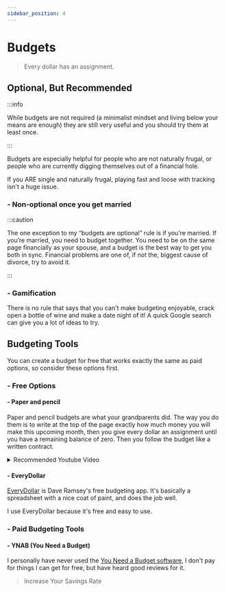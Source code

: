 ```yaml
---
sidebar_position: 4
---
```


# Budgets

>Every dollar has an assignment.

## Optional, But Recommended

:::info

While budgets are not required (a minimalist mindset and living below your means are enough) they are still very useful and you should try them at least once.

:::

Budgets are especially helpful for people who are not naturally frugal, or people who are currently digging themselves out of a financial hole. 

If you ARE single and naturally frugal, playing fast and loose with tracking isn't a huge issue.

### - Non-optional once you get married

:::caution

The one exception to my “budgets are optional” rule is if you’re married. If you’re married, you need to budget together. You need to be on the same page financially as your spouse, and a budget is the best way to get you both in sync. Financial problems are one of, if not the, biggest cause of divorce, try to avoid it.

:::

### - Gamification

There is no rule that says that you can't make budgeting enjoyable, crack open a bottle of wine and make a date night of it! A quick Google search can give you a lot of ideas to try.

## Budgeting Tools

You can create a budget for free that works exactly the same as paid options, so consider these options first.

### - Free Options

#### - Paper and pencil

Paper and pencil budgets are what your grandparents did. The way you do them is to write at the top of the page exactly how much money you will make this upcoming month, then you give every dollar an assignment until you have a remaining balance of zero. Then you follow the budget like a written contract.

<details>
  <summary>Recommended Youtube Video</summary>
  <div>
    <iframe width="600" height="333" src="https://www.youtube.com/embed/7lHNMGoACdQ" title="YouTube video player" frameborder="0" allow="accelerometer; autoplay; clipboard-write; encrypted-media; gyroscope; picture-in-picture" allowfullscreen></iframe>
  </div>
</details>

#### - EveryDollar

[EveryDollar](https://www.ramseysolutions.com/ramseyplus/everydollar) is Dave Ramsey's free budgeting app. It's basically a spreadsheet with a nice coat of paint, and does the job well.

I use EveryDollar because it's free and easy to use.

### - Paid Budgeting Tools

#### - YNAB (You Need a Budget)

I personally have never used the [You Need a Budget software](https://www.youneedabudget.com/), I don't pay for things I can get for free, but have heard good reviews for it.

>Increase Your Savings Rate